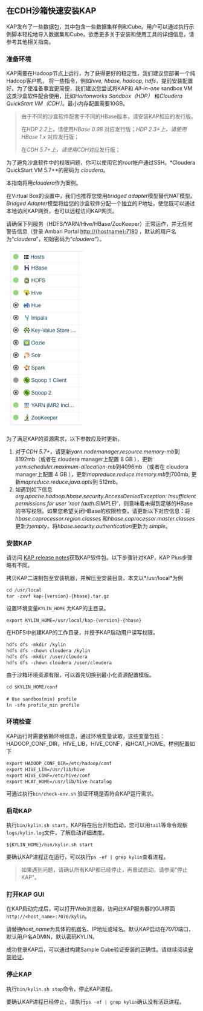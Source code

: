 ## 在CDH沙箱快速安装KAP

KAP发布了一些数据包，其中包含一些数据集样例和Cube。用户可以通过执行示例脚本轻松地导入数据集和Cube。欲悉更多关于安装和使用工具的详细信息，请参考其他相关指南。

### 准备环境

KAP需要在Hadoop节点上运行，为了获得更好的稳定性，我们建议您部署一个纯Hadoop客户机， 将一些指令，例如*hive, hbase, hadoop, hdfs*，提前安装配置好。为了使准备事宜更简便，我们建议您尝试将KAP和 *All-in-one* sandbox VM这类沙盒软件配合使用，比如*Hortonworks Sandbox（HDP）* 和*Cloudera QuickStart VM（CDH）*。最小内存配置需要10GB。

> 由于不同的沙盒软件配套于不同的HBase版本，请安装KAP相应的发行版。
>
> 在*HDP 2.2*上，请使用*HBase 0.98* 对应发行版；*HDP 2.3+*上，请使用*HBase 1.x* 对应发行版；
>
> 在*CDH 5.7+*上，请使用*CDH*对应发行版；

为了避免沙盒软件中的权限问题，你可以使用它的*root*帐户通过SSH。*Cloudera QuickStart VM 5.7+*的密码为 *cloudera*。

本指南将用*cloudera*作为案例。

在Virtual Box的设置中，我们也推荐您使用*bridged adapter*模型替代NAT模型。*Bridged Adapter*模型将给您的沙盒软件分配一个独立的IP地址，使您既可以通过本地访问KAP网页，也可以远程访问KAP网页。

请确保下列服务（HDFS/YARN/Hive/HBase/ZooKeeper）正常运作，并无任何警告信息（登录 Ambari Portal  [http://{hostname}:7180](http://{hostname}:7180) ，默认的用户名为“*cloudera*”，初始密码为“*cloudera*“）。

![](images/cdh_57_status.jpg)

为了满足KAP的资源需求，以下参数应及时更新。

1. 对于*CDH 5.7+*，请更新*yarn.nodemanager.resource.memory-mb*到8192mb（或者在 cloudera manager上配置 8 GB ），更新*yarn.scheduler.maximum-allocation-mb*到4096mb （或者在 cloudera manager上配置 4 GB ），更新*mapreduce.reduce.memory.mb*到700mb, 更新*mapreduce.reduce.java.opts*到 512mb。
2. 如遇到如下信息 *org.apache.hadoop.hbase.security.AccessDeniedException: Insufficient permissions for user 'root (auth:SIMPLE)'*，则意味着未得到足够的HBase的书写权限。如果您希望关闭HBase的权限检查，请更新以下对应信息：将*hbase.coprocessor.region.classes* 和*hbase.coprocessor.master.classes*更新为*empty*，将*hbase.security.authentication*更新为 *simple*。

### 安装KAP

请访问 [KAP release notes](../release/README.md)获取KAP软件包。以下步骤针对KAP，KAP Plus步骤略有不同。

拷贝KAP二进制包至安装机器，并解压至安装目录，本文以*/usr/local*为例

```shell
cd /usr/local
tar -zxvf kap-{version}-{hbase}.tar.gz 
```

设置环境变量`KYLIN_HOME` 为KAP的主目录。

```shell
export KYLIN_HOME=/usr/local/kap-{version}-{hbase}
```

在HDFS中创建KAP的工作目录，并授予KAP启动用户读写权限。

```shell
hdfs dfs -mkdir /kylin
hdfs dfs -chown cloudera /kylin
hdfs dfs -mkdir /user/cloudera
hdfs dfs -chown cloudera /user/cloudera
```

由于沙箱环境资源有限，可以首先切换到最小化资源配置模版。

```shell
cd $KYLIN_HOME/conf

# Use sandbox(min) profile
ln -sfn profile_min profile
```

### 环境检查

KAP运行时需要依赖环境信息，通过环境变量读取，这些变量包括：HADOOP_CONF_DIR，HIVE_LIB，HIVE_CONF，和HCAT_HOME。样例配置如下

```shell
export HADOOP_CONF_DIR=/etc/hadoop/conf
export HIVE_LIB=/usr/lib/hive
export HIVE_CONF=/etc/hive/conf
export HCAT_HOME=/usr/lib/hive-hcatalog
```

可通过执行`bin/check-env.sh` 验证环境是否符合KAP运行需求。

### 启动KAP

执行`bin/kylin.sh start`，KAP将在后台开始启动，您可以用`tail`等命令观察`logs/kylin.log`文件，了解启动详细进度。

```shell
${KYLIN_HOME}/bin/kylin.sh start
```

要确认KAP进程正在运行，可以执行`ps -ef | grep kylin`查看进程。

> 如果遇到问题，请确认所有KAP都已经停止，再重试启动。请参阅"停止KAP"。

### 打开KAP GUI

在KAP启动完成后，可以打开Web浏览器，访问此KAP服务器的GUI界面`http://<host_name>:7070/kylin`。

请替换*host_name*为具体的机器名、IP地址或域名。默认KAP启动在*7070*端口，默认用户名ADMIN，默认密码KYLIN。

成功登录KAP后，可以通过构建Sample Cube验证安装的正确性。请继续阅读[安装验证](install/install_validate.cn.md)。

### 停止KAP

执行`bin/kylin.sh stop`命令，停止KAP进程。

要确认KAP进程已经停止，请执行`ps -ef | grep kylin`确认没有活跃进程。
